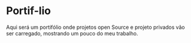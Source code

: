 # Portif-lio

Aqui será um portifólio onde projetos open Source e projeto privados vão ser carregado, mostrando um pouco do meu trabalho. 
